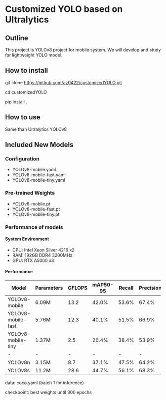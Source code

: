 # Customized YOLO based on Ultralytics
## Outline
This project is YOLOv8 project for mobile system.
We will develop and study for lightweight YOLO model.

## How to install
git clone https://github.com/az0422/customizedYOLO.git

cd customizedYOLO

pip install .

## How to use
Same than Ultralytics YOLOv8

## Included New Models
### Configuration
 - YOLOv8-mobile.yaml
 - YOLOv8-mobile-fast.yaml
 - YOLOv8-mobile-tiny.yaml

### Pre-trained Weights
 - YOLOv8-mobile.pt
 - YOLOv8-mobile-fast.pt
 - YOLOv8-mobile-tiny.pt

### Performance of models
#### System Environment
 - CPU: Intel Xeon Silver 4216 x2
 - RAM: 192GB DDR4 3200MHz
 - GPU: RTX A5000 x3

#### Performance
| Model | Parameters | GFLOPS | mAP50-95 | Recall | Precision | Speed<br>GPU|
|-------|------------|--------|----------|--------|-----------|-----------------------|
| YOLOv8-mobile | 6.09M | 13.2 | 42.0% | 53.6% | 67.4% | 15.8ms |
| YOLOv8-mobile-fast | 5.76M | 12.3 | 40.1% | 51.5% | 66.9% | 10.8ms |
| YOLOv8-mobile-tiny | 1.37M | 2.5 | 26.4% | 38.4% | 53.9% | 6.9ms |
|-|-|-|-|-|-|-|
| YOLOv8n | 3.15M | 8.7 | 37.1% | 47.5% | 64.2% | 8.5ms |
| YOLOv8s | 11.2M | 28.6 | 44.7% | 56.1% | 68.3% | 9.8ms |

data: coco.yaml (batch 1 for inference)

checkpoint: best weights until 300 epochs
